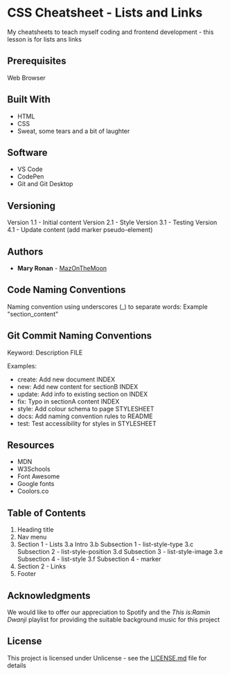 # CSS Cheatsheet - Lists and Links
 My cheatsheets to teach myself coding and frontend development - this lesson is for lists ans links

 ## Prerequisites

 Web Browser

 ## Built With

 * HTML
 * CSS
 * Sweat, some tears and a bit of laughter

 ## Software

 * VS Code
 * CodePen
 * Git and Git Desktop

## Versioning

Version 1.1 - Initial content
Version 2.1 - Style
Version 3.1 - Testing
Version 4.1 - Update content (add marker pseudo-element)

## Authors
* **Mary Ronan** - [MazOnTheMoon](https://github.com/MazontheMoon)

## Code Naming Conventions

Naming convention using underscores (_) to separate words:
Example "section_content"

## Git Commit Naming Conventions

Keyword: Description FILE

Examples:

* create: Add new document INDEX
* new: Add new content for sectionB INDEX
* update: Add info to existing section on INDEX
* fix: Typo in sectionA content INDEX
* style: Add colour schema to page STYLESHEET
* docs: Add naming convention rules to README
* test: Test accessibility for styles in STYLESHEET

## Resources

* MDN
* W3Schools
* Font Awesome
* Google fonts
* Coolors.co

## Table of Contents
1. Heading title
2. Nav menu
3. Section 1 - Lists
  3.a Intro
  3.b Subsection 1 - list-style-type
  3.c Subsection 2 - list-style-position
  3.d Subsection 3 - list-style-image
  3.e Subsection 4 - list-style
  3.f Subsection 4 - marker
4. Section 2 - Links
5. Footer

## Acknowledgments
We would like to offer our appreciation to Spotify and the *This is:Ramin Dwanji* playlist for providing the suitable background music for this project

## License

This project is licensed under Unlicense - see the [LICENSE.md](LICENSE.md) file for details
